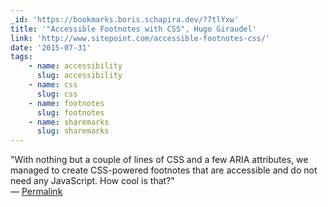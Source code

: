 ```yaml
---
_id: 'https://bookmarks.boris.schapira.dev/?7tlYxw'
title: '"Accessible Footnotes with CSS", Hugo Giraudel'
link: 'http://www.sitepoint.com/accessible-footnotes-css/'
date: '2015-07-31'
tags:
    - name: accessibility
      slug: accessibility
    - name: css
      slug: css
    - name: footnotes
      slug: footnotes
    - name: sharemarks
      slug: sharemarks
---
```


&quot;With nothing but a couple of lines of CSS and a few ARIA attributes, we
managed to create CSS-powered footnotes that are accessible and do not need any
JavaScript. How cool is that?&quot; <br>&#8212;
<a href="https://bookmarks.boris.schapira.dev/?7tlYxw" title="Permalink">Permalink</a>
